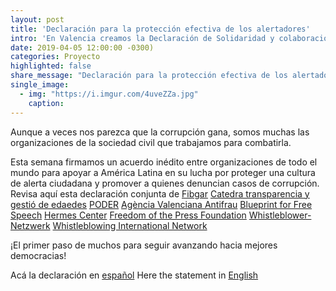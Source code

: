 ```yaml
---
layout: post
title: 'Declaración para la protección efectiva de los alertadores'
intro: 'En Valencia creamos la Declaración de Solidaridad y colaboración entre Europa y América Latina para la protección de quienes alertan.'
date: 2019-04-05 12:00:00 -0300)
categories: Proyecto
highlighted: false
share_message: "Declaración para la protección efectiva de los alertadores @ciudadaniai."
single_image:
  - img: "https://i.imgur.com/4uveZZa.jpg"
    caption: 
---
```

Aunque a veces nos parezca que la corrupción gana, somos muchas las organizaciones de la sociedad civil que trabajamos para combatirla.

Esta semana firmamos un acuerdo inédito entre organizaciones de todo el mundo para apoyar a América Latina en su lucha por proteger una cultura de alerta ciudadana y promover a quienes denuncian casos de corrupción. Revisa aquí esta declaración conjunta de 
[Fibgar](http://www.fibgar.org/)
[Catedra transparencia y gestió de edaedes](http://www.ctranspa.webs.upv.es/)
[PODER](https://www.projectpoder.org/)
[Agència Valenciana Antifrau](https://www.antifraucv.es/) 
[Blueprint for Free Speech](https://blueprintforfreespeech.net/en/1577-2/)
[Hermes Center](https://www.hermescenter.org/)
[Freedom of the Press Foundation](https://freedom.press/)
[Whistleblower-Netzwerk](https://www.whistleblower-net.de/)
[Whistleblowing International Network](https://whistleblowingnetwork.org/)

¡El primer paso de muchos para seguir avanzando hacia mejores democracias! 

Acá la declaración en [español](https://drive.google.com/file/d/1_nxoDrK5Zfh9BrYG8gRikhOyLu_Ligjx/view?usp=sharing)
Here the statement in [English](https://drive.google.com/file/d/1MiqdIsDpWaLgXfeWdKxdjt5jhiO5MEP-/view?usp=sharing)

